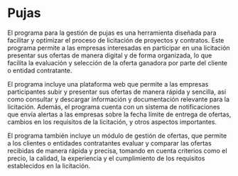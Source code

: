 # Pujas

El programa para la gestión de pujas es una herramienta diseñada para facilitar y optimizar el proceso de licitación de proyectos y contratos. Este programa permite a las empresas interesadas en participar en una licitación presentar sus ofertas de manera digital y de forma organizada, lo que facilita la evaluación y selección de la oferta ganadora por parte del cliente o entidad contratante.

El programa incluye una plataforma web que permite a las empresas participantes subir y presentar sus ofertas de manera rápida y sencilla, así como consultar y descargar información y documentación relevante para la licitación. Además, el programa cuenta con un sistema de notificaciones que envía alertas a las empresas sobre la fecha límite de entrega de ofertas, cambios en los requisitos de la licitación, y otros aspectos importantes.

El programa también incluye un módulo de gestión de ofertas, que permite a los clientes o entidades contratantes evaluar y comparar las ofertas recibidas de manera rápida y precisa, tomando en cuenta criterios como el precio, la calidad, la experiencia y el cumplimiento de los requisitos establecidos en la licitación.
